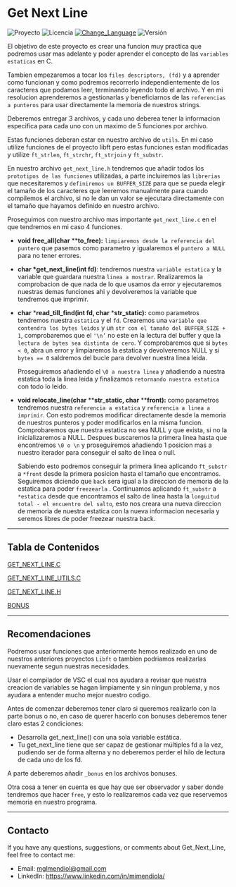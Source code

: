 # Get Next Line

![Proyecto](https://img.shields.io/badge/Proyecto-GNL-blue)
![Licencia](https://img.shields.io/badge/Licencia-MIT-orange)
[![Change_Language](https://img.shields.io/badge/Change_Language-English-purple)](https://github.com/MiMendiola/Get_Next_Line#get-next-line)
![Versión](https://img.shields.io/badge/Versión-1.0-green)

El objetivo de este proyecto es crear una funcion muy practica que podremos usar mas adelante y poder aprender el concepto de las `variables estaticas` en C.

Tambien empezaremos a tocar los `files descriptors, (fd)` y a aprender como funcionan y como podremos recorrerlo independientemente de los caracteres que podamos leer, terminando leyendo todo el archivo. Y en mi resolucion aprenderemos a gestionarlas y beneficiarnos de las `referencias a punteros` para usar directamente la memoria de nuestros strings.

Deberemos entregar 3 archivos, y cada uno deberea tener la informacion especifica para cada uno con un maximo de 5 funciones por archivo.

Estas funciones deberan estar en nuestro archivo de `utils`. En mi caso utilize funciones de el proyecto libft pero estas funciones estan modificadas y utilize `ft_strlen`, `ft_strchr`, `ft_strjoin` y `ft_substr`. 

En nuestro archivo `get_next_line.h` tendremos que añadir todos los `prototipos de las funciones` utilizadas, a parte incluiremos las `librerias` que necesitaremos y `definiremos un BUFFER_SIZE` para que se pueda elegir el tamaño de los caracteres que leeremos manualmente para cuando compilemos el archivo, si no le dan un valor se ejecutara directamente con el tamaño que hayamos definido en nuestro archivo.

Proseguimos con nuestro archivo mas importante `get_next_line.c` en el que tendremos en mi caso 4 funciones.

- **void    free_all(char** ****to_free):** `limpiaremos desde la referencia del puntero` que pasemos como parametro y igualaremos el `puntero a NULL` para no tener errores.

- **char	*get_next_line(int fd)**: tendremos nuestra `variable estatica` y la variable que guardara nuestra `linea a mostrar`. Realizaremos la comprobacion de que nada de lo que usamos da error y ejecutaremos nuestras demas funciones ahi y devolveremos la variable que tendremos que imprimir.

- **char**	***read_till_find(int fd, char** ***str_static):** como parametros tendremos nuestra `estatica` y el `fd`. Crearemos una `variable que contendra los bytes leidos` y un `str con el tamaño del BUFFER_SIZE + 1`, comprobaremos que el `'\n’` no este en la lectura del buffer y que la `lectura de bytes sea distinta de cero`. Y comprobaremos que si `bytes < 0`, abra un error y limpiaremos la estatica y devolveremos NULL y si `bytes == 0` saldremos del bucle para devolver nuestra linea leida.
    
    Proseguiremos añadiendo el `\0 a nuestra linea` y añadiendo a nuestra estatica toda la linea leida y finalizamos `retornando nuestra estatica` con todo lo leido.
    
- **void relocate_line(char** ****str_static, char** ****front):** como parametros tendremos nuestra `referencia a estatica` y `referencia a linea a imprimir`. Con esto podremos modificar directamente desde la memoria de nuestros punteros y poder modificarlos en la misma funcion. Comprobaremos que nuestra estatica no sea NULL y que exista, si no la inicializaremos a NULL.  Despues buscaremos la primera linea hasta que encontremos `\0 o \n` y proseguiremos añadiendo 1 posicion mas a nuestro iterador para conseguir el salto de linea o null.
    
    Sabiendo esto podremos conseguir la primera linea aplicando `ft_substr` a `*front` desde la primera posicion hasta el tamaño que encontramos. Seguiremos diciendo que `back` sera igual a la direccion de memoria de la estatica para poder `freezearla` . Continuamos aplicando `ft_substr` a `*estatica` desde que encontramos el salto de linea hasta la `longuitud total - el encuentro del salto`, esto nos creara una nueva direccion de memoria de nuestra estatica con la nueva informacion necesaria y seremos libres de poder freezear nuestra back.
    

---

## Tabla de Contenidos

[GET_NEXT_LINE.C](../get_next_line.c)

[GET_NEXT_LINE_UTILS.C](../get_next_line_utils.c)

[GET_NEXT_LINE.H](../get_next_line.h)

[BONUS](../bonus/)

---

## Recomendaciones

Podremos usar funciones que anteriormente hemos realizado en uno de nuestros anteriores proyectos `Libft` o tambien podriamos realizarlas nuevamente segun nuestras necesidades.

Usar el compilador de VSC el cual nos ayudara a revisar que nuestra creacion de variables se hagan limpiamente y sin ningun problema, y nos ayudara a entender mucho mejor nuestro codigo.

Antes de comenzar deberemos tener claro si queremos realizarlo con la parte bonus o no, en caso de querer hacerlo con bonuses deberemos tener claro estas 2 condiciones:

- Desarrolla get_next_line() con una sola variable estática.
- Tu get_next_line tiene que ser capaz de gestionar múltiples fd a la vez, pudiendo ser de forma alterna y no deberemos perder el hilo de lectura de cada uno de los fd.

A parte deberemos añadir `_bonus` en los archivos bonuses.

Otra cosa a tener en cuenta es que hay que ser observador y saber donde tendremos que hacer `free`, y esto lo realizaremos cada vez que reservemos memoria en nuestro programa.

---

## Contacto

If you have any questions, suggestions, or comments about Get_Next_Line, feel free to contact me:

- Email: <a href="mailto:mglmendiol@gmail.com" style="text-decoration: none; color:#fff">mglmendiol@gmail.com</a>
- LinkedIn: <a href="https://www.linkedin.com/in/mimendiola/" style="text-decoration: none; color:#fff !important;">https://www.linkedin.com/in/mimendiola/</a>
